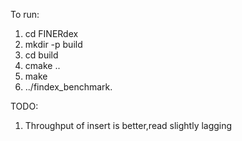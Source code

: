 To run:
1. cd FINERdex
2. mkdir -p build
3. cd build
4. cmake ..
5. make
6. ../findex_benchmark.

TODO:

1. Throughput of insert is better,read slightly lagging
